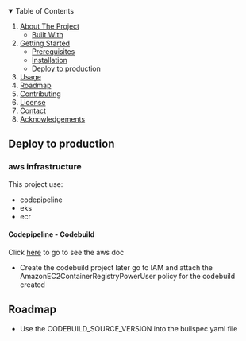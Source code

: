<!-- TABLE OF CONTENTS -->
<details open="open">
  <summary>Table of Contents</summary>
  <ol>
    <li>
      <a href="#about-the-project">About The Project</a>
      <ul>
        <li><a href="#built-with">Built With</a></li>
      </ul>
    </li>
    <li>
      <a href="#getting-started">Getting Started</a>
      <ul>
        <li><a href="#prerequisites">Prerequisites</a></li>
        <li><a href="#installation">Installation</a></li>
        <li><a href="#deploy-prod">Deploy to production</a></li>
      </ul>
    </li>
    <li><a href="#usage">Usage</a></li>
    <li><a href="#roadmap">Roadmap</a></li>
    <li><a href="#contributing">Contributing</a></li>
    <li><a href="#license">License</a></li>
    <li><a href="#contact">Contact</a></li>
    <li><a href="#acknowledgements">Acknowledgements</a></li>
  </ol>
</details>

<!-- Deploy to production -->
## Deploy to production

### aws infrastructure
This project use:

* codepipeline
* eks
* ecr

#### Codepipeline - Codebuild

Click [here](https://docs.aws.amazon.com/codebuild/) to go to see the aws doc

* Create the codebuild project later go to IAM and attach the AmazonEC2ContainerRegistryPowerUser policy for the codebuild created



## Roadmap

* Use the CODEBUILD_SOURCE_VERSION into the builspec.yaml file